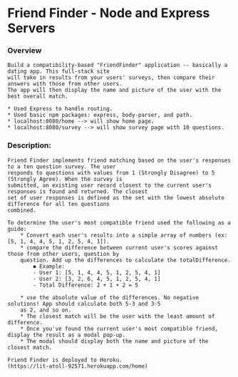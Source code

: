 # Friend Finder - Node and Express Servers

### Overview

    Build a compatibility-based "FriendFinder" application -- basically a dating app. This full-stack site 
    will take in results from your users' surveys, then compare their answers with those from other users. 
    The app will then display the name and picture of the user with the best overall match.

    * Used Express to handle routing.
    * Used basic npm packages: express, body-parser, and path.
    * localhost:8080/home --> will show home page.
    * localhost:8080/survey --> will show survey page with 10 questions.

### Description:

    Friend Finder implements friend matching based on the user's responses to a ten question survey. The user
    responds to questions with values from 1 (Strongly Disagree) to 5 (Strongly Agree). When the survey is
    submitted, an existing user record closest to the current user's responses is found and returned. The closest
    set of user responses is defined as the set with the lowest absolute difference for all ten questions
    combined.

    To determine the user's most compatible friend used the following as a guide:
        * Convert each user's results into a simple array of numbers (ex: [5, 1, 4, 4, 5, 1, 2, 5, 4, 1]).
        * compare the difference between current user's scores against those from other users, question by
        question. Add up the differences to calculate the totalDifference.
            ◾ Example: 
            - User 1: [5, 1, 4, 4, 5, 1, 2, 5, 4, 1]
            - User 2: [3, 2, 6, 4, 5, 1, 2, 5, 4, 1]
            - Total Difference: 2 + 1 + 2 = 5

        * use the absolute value of the differences. No negative solutions! App should calculate both 5-3 and 3-5
        as 2, and so on.
        * The closest match will be the user with the least amount of difference.
        * Once you've found the current user's most compatible friend, display the result as a modal pop-up.
        * The modal should display both the name and picture of the closest match.

    Friend Finder is deployed to Heroku.
    (https://lit-atoll-92571.herokuapp.com/home)
